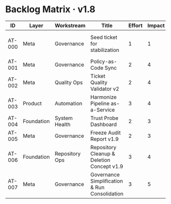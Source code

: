 # Backlog Matrix · v1.8

| ID | Layer | Workstream | Title | Effort | Impact | Confidence | Priority | Status | Owner | Notes |
|---|---|---|---|---|---|---|---|---|---|---|
| AT-000 | Meta | Governance | Seed ticket for stabilization | 1 | 1 | 1 | 1 | done | Stephan | System baseline proof (CI/Harmonize/Freeze ok) |
| AT-001 | Meta | Governance | Policy-as-Code Sync | 2 | 4 | 4 | 5 | done | Stephan | Acceptance ok (100%) |
| AT-002 | Meta | Quality Ops | Ticket Quality Validator v2 | 2 | 4 | 3 | 4 | ready | Stephan | Score ≥80; DoR/DoD/Proof enforced |
| AT-003 | Product | Automation | Harmonize Pipeline as-a-Service | 3 | 4 | 3 | 4 | ready | Stephan | Reusable CI steps ≥60% coverage |
| AT-004 | Foundation | System Health | Trust Probe Dashboard | 2 | 3 | 3 | 3 | ready | Stephan | Visual SHS/Drift/Proofs |
| AT-005 | Meta | Governance | Freeze Audit Report v1.9 | 2 | 3 | 3 | 3 | ready | Stephan | Quarterly freeze summary |
| AT-006 | Foundation | Repository Ops | Repository Cleanup & Deletion Concept v1.9 | 3 | 4 | 4 | 4 | ready | Stephan | Remove legacy artefacts + rules |
| AT-007 | Meta | Governance | Governance Simplification & Run Consolidation | 3 | 5 | 3 | 5 | ready | Stephan | Per-layer pipelines; reduce runs |
